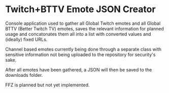 # Twitch+BTTV Emote JSON Creator

Console application used to gather all Global Twitch emotes and all Global BTTV (Better Twitch TV) emotes, saves the relevant information for planned usage and concatonates them all into a list with converted values and (ideally) fixed URLs.

Channel based emotes currently being done through a separate class with sensitive information not being uploaded to the repository for security's sake.

After all emotes have been gathered, a JSON will then be saved to the downloads folder.

FFZ is planned but not yet implemented.
